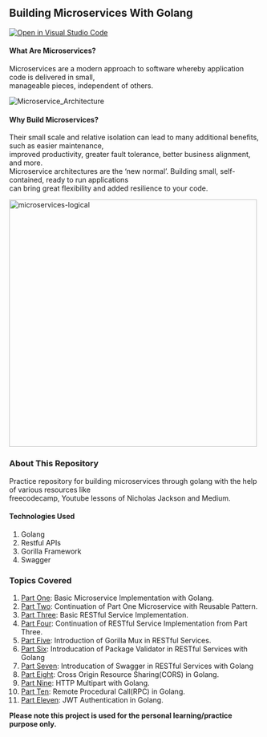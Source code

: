 ## Building Microservices With Golang

[![Open in Visual Studio Code](https://open.vscode.dev/badges/open-in-vscode.svg)](https://open.vscode.dev/aaditya29/Microservices-With-Go.git)

#### What Are Microservices?
Microservices are a modern approach to software whereby application code is delivered in small, <br>
manageable pieces, independent of others.<br>

![Microservice_Architecture](https://user-images.githubusercontent.com/27721759/125249249-a3aef200-e312-11eb-8e34-ca4a9e948691.png)

#### Why Build Microservices?
Their small scale and relative isolation can lead to many additional benefits, such as easier maintenance, <br>
improved productivity, greater fault tolerance, better business alignment, and more. <br>
Microservice architectures are the ‘new normal’. Building small, self-contained, ready to run applications <br>
can bring great flexibility and added resilience to your code.<br>

<img width="494" alt="microservices-logical" src="https://user-images.githubusercontent.com/27721759/125249349-c50fde00-e312-11eb-83ae-ce37c7e804d6.png">

### About This Repository
Practice repository for building microservices through golang with the help of various resources like<br>
freecodecamp, Youtube lessons of Nicholas Jackson and Medium.<br>

#### Technologies Used
1. Golang
2. Restful APIs
3. Gorilla Framework
4. Swagger<br>

### Topics Covered
1. [Part One](https://github.com/aaditya29/Microservices-With-Go/tree/master/Part_1): Basic Microservice Implementation with Golang.<br>
2. [Part Two](https://github.com/aaditya29/Microservices-With-Go/tree/master/Part_2): Continuation of Part One Microservice with Reusable Pattern.<br>
3. [Part Three](https://github.com/aaditya29/Microservices-With-Go/tree/master/Part_3): Basic RESTful Service Implementation.<br>
4. [Part Four](https://github.com/aaditya29/Microservices-With-Go/tree/master/Part_4): Continuation of RESTful Service Implementation from Part Three.<br>
5. [Part Five](https://github.com/aaditya29/Microservices-With-Go/tree/master/Part_5): Introduction of Gorilla Mux in RESTful Services.<br>
6. [Part Six](https://github.com/aaditya29/Microservices-With-Go/tree/master/Part_6): Introducation of Package Validator in RESTful Services with Golang<br>
7. [Part Seven](https://github.com/aaditya29/Microservices-With-Go/tree/master/Part_7): Introducation of Swagger in RESTful Services with Golang<br>
8. [Part Eight](https://github.com/aaditya29/Microservices-With-Go/tree/master/Part_8): Cross Origin Resource Sharing(CORS) in Golang.<br>
9. [Part Nine](https://github.com/aaditya29/Microservices-With-Go/tree/master/Part_9): HTTP Multipart with Golang.<br>
10. [Part Ten](https://github.com/aaditya29/Microservices-With-Go/tree/master/Part_10): Remote Procedural Call(RPC) in Golang.<br>
11. [Part Eleven](https://github.com/aaditya29/Microservices-With-Go/tree/master/Part_11): JWT Authentication in Golang.<br>

<b>Please note this project is used for the personal learning/practice purpose only.</b>
